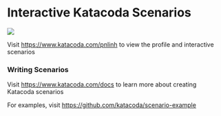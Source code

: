 # Interactive Katacoda Scenarios

[![](http://shields.katacoda.com/katacoda/pnlinh/count.svg)](https://www.katacoda.com/pnlinh "Get your profile on Katacoda.com")

Visit https://www.katacoda.com/pnlinh to view the profile and interactive scenarios

### Writing Scenarios
Visit https://www.katacoda.com/docs to learn more about creating Katacoda scenarios

For examples, visit https://github.com/katacoda/scenario-example
